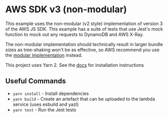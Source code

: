 # AWS SDK v3 (non-modular)

This example uses the non-modular (v2 style) implementation of version 3 of the AWS JS SDK. This example has a suite of tests that use Jest's mock function to mock out any requests to DynamoDB and AWS X-Ray.

The non-modular implementation should technically result in larger bundle sizes as tree-shaking won't be as effective, so AWS recommend you use the [modular implementation](../v2-document-client-write) instead.

This project uses Yarn 2. See the [docs](https://yarnpkg.com/getting-started/install) for installation instructions

## Useful Commands

- `yarn install` - Install dependencies
- `yarn build` - Create an artefact that can be uploaded to the lambda service (uses esbuild and yazl)
- `yarn test` - Run the Jest tests
